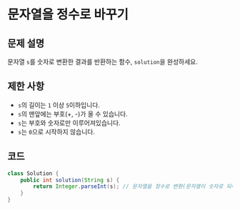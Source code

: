 # 문자열을 정수로 바꾸기

## 문제 설명
문자열 `s`를 숫자로 변환한 결과를 반환하는 함수, `solution`을 완성하세요.

## 제한 사항
- `s`의 길이는 `1` 이상 `5`이하입니다.
- `s`의 맨앞에는 부호(+, -)가 올 수 있습니다.
- `s`는 부호와 숫자로만 이루어져있습니다.
- `s`는 `0`으로 시작하지 않습니다.

## 코드
```java
class Solution {
    public int solution(String s) {
        return Integer.parseInt(s); // 문자열을 정수로 변환(문자열이 숫자로 되어있는 경우에만 가능)
    }
}
```